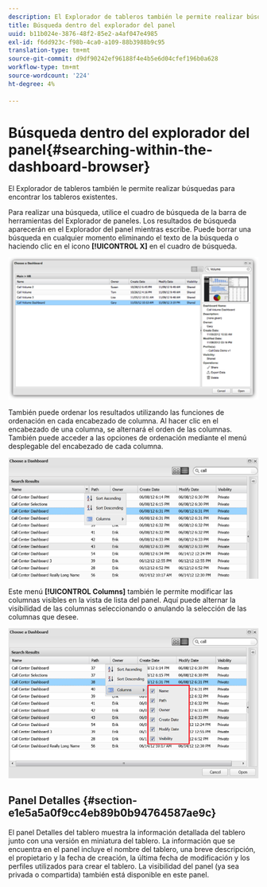 ```yaml
---
description: El Explorador de tableros también le permite realizar búsquedas para encontrar los tableros existentes.
title: Búsqueda dentro del explorador del panel
uuid: b11b024e-3876-48f2-85e2-a4af047e4985
exl-id: f6dd923c-f98b-4ca0-a109-88b3988b9c95
translation-type: tm+mt
source-git-commit: d9df90242ef96188f4e4b5e6d04cfef196b0a628
workflow-type: tm+mt
source-wordcount: '224'
ht-degree: 4%

---
```


# Búsqueda dentro del explorador del panel{#searching-within-the-dashboard-browser}

El Explorador de tableros también le permite realizar búsquedas para encontrar los tableros existentes.

Para realizar una búsqueda, utilice el cuadro de búsqueda de la barra de herramientas del Explorador de paneles. Los resultados de búsqueda aparecerán en el Explorador del panel mientras escribe. Puede borrar una búsqueda en cualquier momento eliminando el texto de la búsqueda o haciendo clic en el icono **[!UICONTROL X]** en el cuadro de búsqueda.

![](assets/search.png)

También puede ordenar los resultados utilizando las funciones de ordenación en cada encabezado de columna. Al hacer clic en el encabezado de una columna, se alternará el orden de las columnas. También puede acceder a las opciones de ordenación mediante el menú desplegable del encabezado de cada columna.

![](assets/sorting.png)

Este menú **[!UICONTROL Columns]** también le permite modificar las columnas visibles en la vista de lista del panel. Aquí puede alternar la visibilidad de las columnas seleccionando o anulando la selección de las columnas que desee.

![](assets/sorting_columns.png)

## Panel Detalles {#section-e1e5a5a0f9cc4eb89b0b94764587ae9c}

El panel Detalles del tablero muestra la información detallada del tablero junto con una versión en miniatura del tablero. La información que se encuentra en el panel incluye el nombre del tablero, una breve descripción, el propietario y la fecha de creación, la última fecha de modificación y los perfiles utilizados para crear el tablero. La visibilidad del panel (ya sea privada o compartida) también está disponible en este panel.
